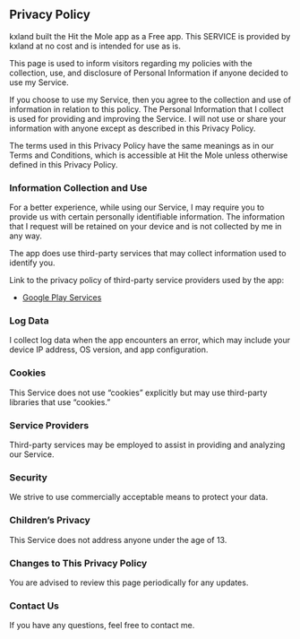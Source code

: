 ## Privacy Policy

kxland built the Hit the Mole app as a Free app. This SERVICE is provided by kxland at no cost and is intended for use as is.

This page is used to inform visitors regarding my policies with the collection, use, and disclosure of Personal Information if anyone decided to use my Service.

If you choose to use my Service, then you agree to the collection and use of information in relation to this policy. The Personal Information that I collect is used for providing and improving the Service. I will not use or share your information with anyone except as described in this Privacy Policy.

The terms used in this Privacy Policy have the same meanings as in our Terms and Conditions, which is accessible at Hit the Mole unless otherwise defined in this Privacy Policy.

### **Information Collection and Use**

For a better experience, while using our Service, I may require you to provide us with certain personally identifiable information. The information that I request will be retained on your device and is not collected by me in any way.

The app does use third-party services that may collect information used to identify you.

Link to the privacy policy of third-party service providers used by the app:

*   [Google Play Services](https://www.google.com/policies/privacy/)

### **Log Data**

I collect log data when the app encounters an error, which may include your device IP address, OS version, and app configuration.

### **Cookies**

This Service does not use “cookies” explicitly but may use third-party libraries that use “cookies.”

### **Service Providers**

Third-party services may be employed to assist in providing and analyzing our Service.

### **Security**

We strive to use commercially acceptable means to protect your data.

### **Children’s Privacy**

This Service does not address anyone under the age of 13.

### **Changes to This Privacy Policy**

You are advised to review this page periodically for any updates.

### **Contact Us**

If you have any questions, feel free to contact me.
